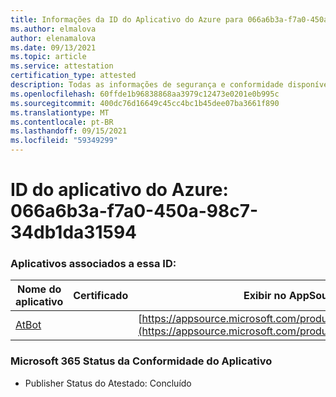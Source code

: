 ```yaml
---
title: Informações da ID do Aplicativo do Azure para 066a6b3a-f7a0-450a-98c7-34db1da31594
ms.author: elmalova
author: elenamalova
ms.date: 09/13/2021
ms.topic: article
ms.service: attestation
certification_type: attested
description: Todas as informações de segurança e conformidade disponíveis para 066a6b3a-f7a0-450a-98c7-34db1da31594.
ms.openlocfilehash: 60ffde1b96838868aa3979c12473e0201e0b995c
ms.sourcegitcommit: 400dc76d16649c45cc4bc1b45dee07ba3661f890
ms.translationtype: MT
ms.contentlocale: pt-BR
ms.lasthandoff: 09/15/2021
ms.locfileid: "59349299"
---
```

# <a name="azure-app-id-066a6b3a-f7a0-450a-98c7-34db1da31594"></a>ID do aplicativo do Azure: 066a6b3a-f7a0-450a-98c7-34db1da31594


### <a name="apps-associated-with-this-id"></a>Aplicativos associados a essa ID:
| **Nome do aplicativo** | **Certificado** | **Exibir no AppSource** |
|--------------|---------------|-----------------------|
| [AtBot](https://docs.microsoft.com/microsoft-365-app-certification/forward/WA104381219) |  | [https://appsource.microsoft.com/product/office/WA104381219](https://appsource.microsoft.com/product/office/WA104381219) |

### <a name="microsoft-365-app-compliance-status"></a>Microsoft 365 Status da Conformidade do Aplicativo
- Publisher Status do Atestado: Concluído

